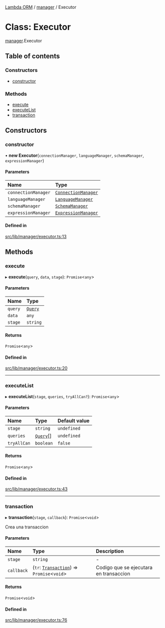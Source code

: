 [Lambda ORM](../README.md) / [manager](../modules/manager.md) / Executor

# Class: Executor

[manager](../modules/manager.md).Executor

## Table of contents

### Constructors

- [constructor](manager.Executor.md#constructor)

### Methods

- [execute](manager.Executor.md#execute)
- [executeList](manager.Executor.md#executelist)
- [transaction](manager.Executor.md#transaction)

## Constructors

### constructor

• **new Executor**(`connectionManager`, `languageManager`, `schemaManager`, `expressionManager`)

#### Parameters

| Name | Type |
| :------ | :------ |
| `connectionManager` | [`ConnectionManager`](connection.ConnectionManager.md) |
| `languageManager` | [`LanguageManager`](language.LanguageManager.md) |
| `schemaManager` | [`SchemaManager`](manager.SchemaManager.md) |
| `expressionManager` | [`ExpressionManager`](manager.ExpressionManager.md) |

#### Defined in

[src/lib/manager/executor.ts:13](https://github.com/FlavioLionelRita/lambda-orm/blob/c5c7261/src/lib/manager/executor.ts#L13)

## Methods

### execute

▸ **execute**(`query`, `data`, `stage`): `Promise`<`any`\>

#### Parameters

| Name | Type |
| :------ | :------ |
| `query` | [`Query`](model.Query.md) |
| `data` | `any` |
| `stage` | `string` |

#### Returns

`Promise`<`any`\>

#### Defined in

[src/lib/manager/executor.ts:20](https://github.com/FlavioLionelRita/lambda-orm/blob/c5c7261/src/lib/manager/executor.ts#L20)

___

### executeList

▸ **executeList**(`stage`, `queries`, `tryAllCan?`): `Promise`<`any`\>

#### Parameters

| Name | Type | Default value |
| :------ | :------ | :------ |
| `stage` | `string` | `undefined` |
| `queries` | [`Query`](model.Query.md)[] | `undefined` |
| `tryAllCan` | `boolean` | `false` |

#### Returns

`Promise`<`any`\>

#### Defined in

[src/lib/manager/executor.ts:43](https://github.com/FlavioLionelRita/lambda-orm/blob/c5c7261/src/lib/manager/executor.ts#L43)

___

### transaction

▸ **transaction**(`stage`, `callback`): `Promise`<`void`\>

Crea una transaccion

#### Parameters

| Name | Type | Description |
| :------ | :------ | :------ |
| `stage` | `string` | - |
| `callback` | (`tr`: [`Transaction`](manager.Transaction.md)) => `Promise`<`void`\> | Codigo que se ejecutara en transaccion |

#### Returns

`Promise`<`void`\>

#### Defined in

[src/lib/manager/executor.ts:76](https://github.com/FlavioLionelRita/lambda-orm/blob/c5c7261/src/lib/manager/executor.ts#L76)
